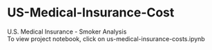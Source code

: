 # US-Medical-Insurance-Cost
 U.S. Medical Insurance - Smoker Analysis <br/>
 To view project notebook, click on us-medical-insurance-costs.ipynb
